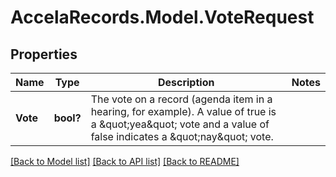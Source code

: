 # AccelaRecords.Model.VoteRequest
## Properties

Name | Type | Description | Notes
------------ | ------------- | ------------- | -------------
**Vote** | **bool?** | The vote on a record (agenda item in a hearing, for example). A value of true is a \&quot;yea\&quot; vote and a value of false indicates a \&quot;nay\&quot; vote. | 

[[Back to Model list]](../README.md#documentation-for-models) [[Back to API list]](../README.md#documentation-for-api-endpoints) [[Back to README]](../README.md)

